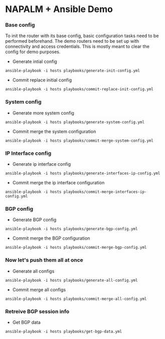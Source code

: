 # NAPALM + Ansible Demo

### Base config

To init the router with its base config, basic configuration tasks need to be performed beforehand. The demo routers need to be set up with connectivity and access credentials. This is mostly meant to clear the config for demo purposes.

* Generate intial config
```
ansible-playbook -i hosts playbooks/generate-init-config.yml
```

* Commit replace initial config
```
ansible-playbook -i hosts playbooks/commit-replace-init-config.yml
```

### System config

* Generate more system config
```
ansible-playbook -i hosts playbooks/generate-system-config.yml
```

* Commit merge the system configuration
```
ansible-playbook -i hosts playbooks/commit-merge-system-config.yml
```

### IP Interface config

* Generate ip interface config
```
ansible-playbook -i hosts playbooks/generate-interfaces-ip-config.yml
```

* Commit merge the ip interface configuration
```
ansible-playbook -i hosts playbooks/commit-merge-interfaces-ip-config.yml
```

### BGP config

* Generate BGP config
```
ansible-playbook -i hosts playbooks/generate-bgp-config.yml
```

* Commit merge the BGP configuration
```
ansible-playbook -i hosts playbooks/commit-merge-bgp-config.yml
```

### Now let's push them all at once

* Generate all configs
```
ansible-playbook -i hosts playbooks/generate-all-config.yml
```

* Commit merge all configs
```
ansible-playbook -i hosts playbooks/commit-merge-all-config.yml
```


### Retreive BGP session info

* Get BGP data
```
ansible-playbook -i hosts playbooks/get-bgp-data.yml
```
